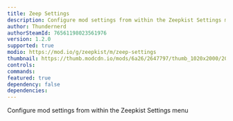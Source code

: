 ```yaml
---
title: Zeep Settings
description: Configure mod settings from within the Zeepkist Settings menu
author: Thundernerd
authorSteamId: 76561198023561976
version: 1.2.0
supported: true
modio: https://mod.io/g/zeepkist/m/zeep-settings
thumbnail: https://thumb.modcdn.io/mods/6a26/2647797/thumb_1020x2000/20221230151821_1.jpg
controls:
commands:
featured: true
dependency: false
dependencies:
---
```


Configure mod settings from within the Zeepkist Settings menu
